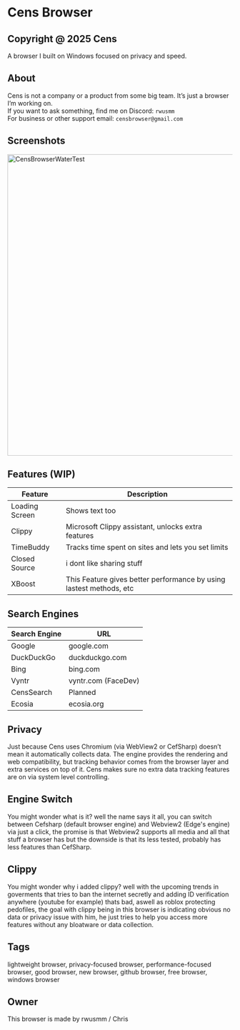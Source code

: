 # Cens Browser
Copyright @ 2025 Cens
---

A browser I built on Windows focused on privacy and speed.

## About

Cens is not a company or a product from some big team. It’s just a browser I’m working on.  
If you want to ask something, find me on Discord: `rwusmm`  
For business or other support email: `censbrowser@gmail.com`

## Screenshots
<img width="1280" height="675" alt="CensBrowserWaterTest" src="https://github.com/user-attachments/assets/ee1bd10a-a3bb-45f3-be21-68b500b1a638" />


## Features (WIP)

| Feature      | Description                                  |
|--------------|----------------------------------------------|
| Loading Screen             |  Shows text too                                            |
| Clippy       | Microsoft Clippy assistant, unlocks extra features |
| TimeBuddy    | Tracks time spent on sites and lets you set limits |
| Closed Source | i dont like sharing stuff |
| XBoost       | This Feature gives better performance by using lastest methods, etc |

## Search Engines

| Search Engine | URL                       |
|---------------|---------------------------|
| Google        | google.com                |
| DuckDuckGo    | duckduckgo.com            |
| Bing          | bing.com                  |
| Vyntr         | vyntr.com (FaceDev)       |
| CensSearch    | Planned                   |
| Ecosia        | ecosia.org                |


## Privacy
Just because Cens uses Chromium (via WebView2 or CefSharp) doesn’t mean it automatically collects data. The engine provides the rendering and web compatibility, but tracking behavior comes from the browser layer and extra services on top of it. Cens makes sure no extra data tracking features are on via system level controlling.

## Engine Switch
You might wonder what is it? well the name says it all, you can switch between Cefsharp (default browser engine) and Webview2 (Edge's engine) via just a click, the promise is that Webview2 supports all media and all that stuff a browser has but the downside is that its less tested, probably has less features than CefSharp.

## Clippy
You might wonder why i added clippy? well with the upcoming trends in goverments that tries to ban the internet secretly and adding ID verification anywhere (youtube for example) thats bad, aswell as roblox protecting pedofiles, the goal with clippy being in this browser is indicating obvious no data or privacy issue with him, he just tries to help you access more features without any bloatware or data collection.

## Tags
lightweight browser, privacy-focused browser, performance-focused browser, good browser, new browser, github browser, free browser, windows browser

## Owner

This browser is made by rwusmm / Chris
